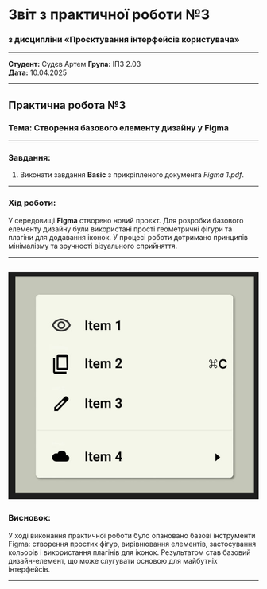 # Звіт з практичної роботи №3
### з дисципліни «Проєктування інтерфейсів користувача»

---

**Студент:** Судєв Артем
**Група:** ІПЗ 2.03  
**Дата:** 10.04.2025

---

## Практична робота №3

### Тема: Створення базового елементу дизайну у Figma

---

### Завдання:
1. Виконати завдання **Basic** з прикріпленого документа _Figma 1.pdf_.

---

### Хід роботи:
У середовищі **Figma** створено новий проєкт. Для розробки базового елементу дизайну були використані прості геометричні фігури та плагіни для додавання іконок. У процесі роботи дотримано принципів мінімалізму та зручності візуального сприйняття.

---

![Рисунок 3.1 — Базовий елемент дизайну у Figma](https://github.com/CookieYup/design/blob/main/workshop_3/figma_file.jpg?raw=true)
---

### Висновок:
У ході виконання практичної роботи було опановано базові інструменти Figma: створення простих фігур, вирівнювання елементів, застосування кольорів і використання плагінів для іконок. Результатом став базовий дизайн-елемент, що може слугувати основою для майбутніх інтерфейсів.

---

